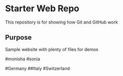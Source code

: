# Starter Web Repo

This repository is for showing how Git and GitHub work

## Purpose

Sample website with plenty of files for demos

#monisha
#sonia


#Germany 
##Italy
#Switzerland